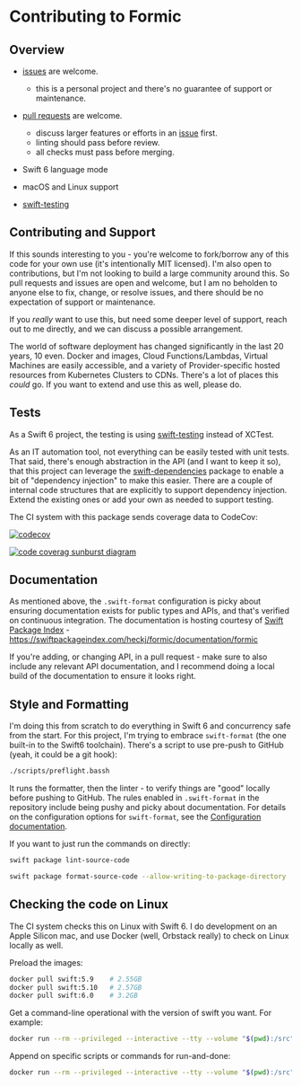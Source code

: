# Contributing to Formic

## Overview

- [issues](https://github.com/heckj/formic/issues) are welcome.
  - this is a personal project and there's no guarantee of support or maintenance.

- [pull requests](https://github.com/heckj/formic/pulls) are welcome.
  - discuss larger features or efforts in an [issue](https://github.com/heckj/formic/issues) first.
  - linting should pass before review.
  - all checks must pass before merging.
  
- Swift 6 language mode
- macOS and Linux support
- [swift-testing](https://developer.apple.com/documentation/testing/)

## Contributing and Support

If this sounds interesting to you - you're welcome to fork/borrow any of this code for your own use (it's intentionally MIT licensed).
I'm also open to contributions, but I'm not looking to build a large community around this.
So pull requests and issues are open and welcome, but I am no beholden to anyone else to fix, change, or resolve issues, and there should be no expectation of support or maintenance.

If you _really_ want to use this, but need some deeper level of support, reach out to me directly, and we can discuss a possible arrangement.

The world of software deployment has changed significantly in the last 20 years, 10 even.
Docker and images, Cloud Functions/Lambdas, Virtual Machines are easily accessible, and a variety of Provider-specific hosted resources from Kubernetes Clusters to CDNs.
There's a lot of places this _could_ go.
If you want to extend and use this as well, please do.

## Tests

As a Swift 6 project, the testing is using [swift-testing](https://developer.apple.com/documentation/testing/) instead of XCTest.

As an IT automation tool, not everything can be easily tested with unit tests.
That said, there's enough abstraction in the API (and I want to keep it so), that this project can leverage the [swift-dependencies](https://github.com/pointfreeco/swift-dependencies)  package to enable a bit of "dependency injection" to make this easier.
There are a couple of internal code structures that are explicitly to support dependency injection. 
Extend the existing ones or add your own as needed to support testing.

The CI system with this package sends coverage data to CodeCov:

[![codecov](https://codecov.io/gh/heckj/formic/graph/badge.svg?token=BGzZDLrdjQ)](https://codecov.io/gh/heckj/formic)

[![code coverag sunburst diagram](https://codecov.io/gh/heckj/formic/graphs/sunburst.svg?token=BGzZDLrdjQ)](https://app.codecov.io/gh/heckj/formic)

## Documentation

As mentioned above, the `.swift-format` configuration is picky about ensuring documentation exists for public types and APIs, and that's verified on continuous integration.
The documentation is hosting courtesy of [Swift Package Index](https://swiftpackageindex.com) - https://swiftpackageindex.com/heckj/formic/documentation/formic

If you're adding, or changing API, in a pull request - make sure to also include any relevant API documentation, and I recommend doing a local build of the documentation to ensure it looks right.


## Style and Formatting

I'm doing this from scratch to do everything in Swift 6 and concurrency safe from the start.
For this project, I'm trying to embrace `swift-format` (the one built-in to the Swift6 toolchain).
There's a script to use pre-push to GitHub (yeah, it could be a git hook):

```bash
./scripts/preflight.bassh
```

It runs the formatter, then the linter - to verify things are "good" locally before pushing to GitHub.
The rules enabled in `.swift-format` in the repository include being pushy and picky about documentation.
For details on the configuration options for `swift-format`, see the  [Configuration documentation](https://github.com/swiftlang/swift-format/blob/main/Documentation/Configuration.md).

If you want to just run the commands on directly:

```bash
swift package lint-source-code
```

```bash
swift package format-source-code --allow-writing-to-package-directory
```

## Checking the code on Linux

The CI system checks this on Linux with Swift 6.
I do development on an Apple Silicon mac, and use Docker (well, Orbstack really) to check on Linux locally as well.

Preload the images:

```bash
docker pull swift:5.9    # 2.55GB
docker pull swift:5.10   # 2.57GB
docker pull swift:6.0    # 3.2GB
```

Get a command-line operational with the version of swift you want. For example:

```bash
docker run --rm --privileged --interactive --tty --volume "$(pwd):/src" --workdir "/src" swift:6.0
```

Append on specific scripts or commands for run-and-done:

```bash
docker run --rm --privileged --interactive --tty --volume "$(pwd):/src" --workdir "/src" swift:6.0 scripts/precheck.bash
```
